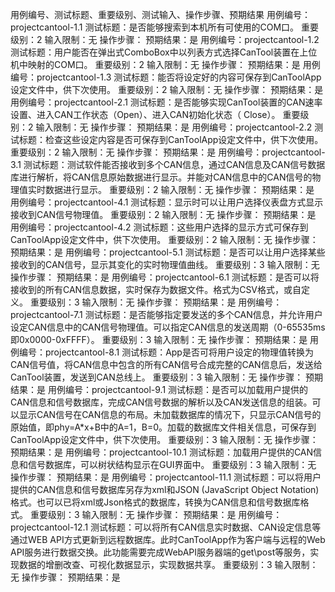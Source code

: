 用例编号、测试标题、重要级别、测试输入、操作步骤、预期结果
用例编号：projectcantool-1.1
测试标题：是否能够搜索到本机所有可使用的COM口。
重要级别：2
输入限制：无
操作步骤：
预期结果：是
用例编号：projectcantool-1.2
测试标题：用户能否在弹出式ComboBox中以列表方式选择CanTool装置在上位机中映射的COM口。
重要级别：2
输入限制：无
操作步骤：
预期结果：是
用例编号：projectcantool-1.3
测试标题：能否将设定好的内容可保存到CanToolApp设定文件中，供下次使用。
重要级别：2
输入限制：无
操作步骤：
预期结果：是
用例编号：projectcantool-2.1
测试标题：是否能够实现CanTool装置的CAN速率设置、进入CAN工作状态（Open）、进入CAN初始化状态（ Close）。
重要级别：2
输入限制：无
操作步骤：
预期结果：是
用例编号：projectcantool-2.2
测试标题：检查这些设定内容是否可保存到CanToolApp设定文件中，供下次使用。
重要级别：2
输入限制：无
操作步骤：
预期结果：是
用例编号：projectcantool-3.1
测试标题：测试软件能否接收到多个CAN信息，通过CAN信息及CAN信号数据库进行解析，将CAN信息原始数据进行显示。并能对CAN信息中的CAN信号的物理值实时数据进行显示。
重要级别：2
输入限制：无
操作步骤：
预期结果：是
用例编号：projectcantool-4.1
测试标题：显示时可以让用户选择仪表盘方式显示接收到CAN信号物理值。
重要级别：2
输入限制：无
操作步骤：
预期结果：是
用例编号：projectcantool-4.2
测试标题：这些用户选择的显示方式可保存到CanToolApp设定文件中，供下次使用。
重要级别：2
输入限制：无
操作步骤：
预期结果：是
用例编号：projectcantool-5.1
测试标题：是否可以让用户选择某些接收到的CAN信号，显示其变化的实时物理值曲线。
重要级别：3
输入限制：无
操作步骤：
预期结果：是
用例编号：projectcantool-6.1
测试标题：是否可以将接收到的所有CAN信息数据，实时保存为数据文件。格式为CSV格式，或自定义。
重要级别：3
输入限制：无
操作步骤：
预期结果：是
用例编号：projectcantool-7.1
测试标题：是否能够指定要发送的多个CAN信息，并允许用户设定CAN信息中的CAN信号物理值。可以指定CAN信息的发送周期（0-65535ms即0x0000-0xFFFF）。
重要级别：3
输入限制：无
操作步骤：
预期结果：是
用例编号：projectcantool-8.1
测试标题：App是否可将用户设定的物理值转换为CAN信号值，将CAN信息中包含的所有CAN信号合成完整的CAN信息后，发送给CanTool装置，发送到CAN总线上。
重要级别：3
输入限制：无
操作步骤：
预期结果：是
用例编号：projectcantool-9.1
测试标题：是否可以加载用户提供的CAN信息和信号数据库，完成CAN信号数据的解析以及CAN发送信息的组装。可以显示CAN信号在CAN信息的布局。未加载数据库的情况下，只显示CAN信号的原始值，即phy=A*x+B中的A=1，B=0。加载的数据库文件相关信息，可保存到CanToolApp设定文件中，供下次使用。
重要级别：3
输入限制：无
操作步骤：
预期结果：是
用例编号：projectcantool-10.1
测试标题：加载用户提供的CAN信息和信号数据库，可以树状结构显示在GUI界面中。
重要级别：3
输入限制：无
操作步骤：
预期结果：是
用例编号：projectcantool-11.1
测试标题：可以将用户提供的CAN信息和信号数据库另存为xml和JSON (JavaScript Object Notation)格式。也可以已将xml或Json格式的数据库，转换为CAN信息和信号数据库格式。
重要级别：3
输入限制：无
操作步骤：
预期结果：是
用例编号：projectcantool-12.1
测试标题：可以将所有CAN信息实时数据、CAN设定信息等 通过WEB API方式更新到远程数据库。此时CanToolApp作为客户端与远程的Web API服务进行数据交换。此功能需要完成WebAPI服务器端的get\post等服务，实现数据的增删改查、可视化数据显示，实现数据共享。
重要级别：3
输入限制：无
操作步骤：
预期结果：是
